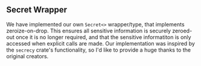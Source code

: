 ## Secret Wrapper

We have implemented our own `Secret<>` wrapper/type, that implements zeroize-on-drop. This ensures all sensitive information is securely zeroed-out once it is no longer required, and that the sensitive informatiton is only accessed when explicit calls are made. Our implementation was inspired by the `secrecy` crate's functionality, so I'd like to provide a huge thanks to the original creators.